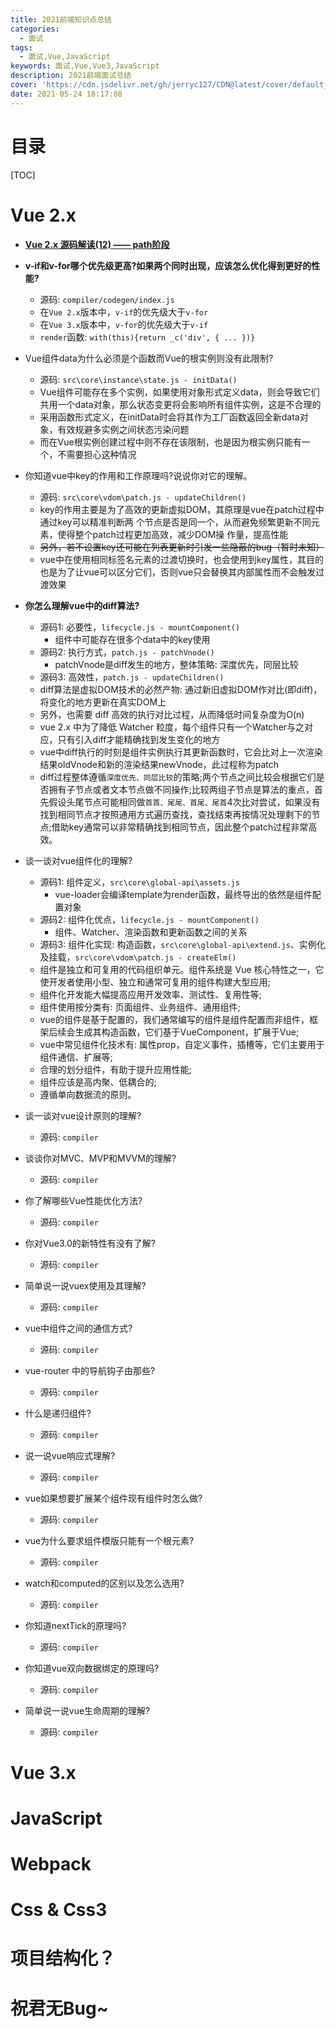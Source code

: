 ```yaml
---
title: 2021前端知识点总结
categories:
  - 面试
tags:
  - 面试,Vue,JavaScript
keywords: 面试,Vue,Vue3,JavaScript
description: 2021前端面试总结
cover: 'https://cdn.jsdelivr.net/gh/jerryc127/CDN@latest/cover/default_bg.png'
date: 2021-05-24 18:17:08
---
```


<!-- > 从业一年后，临近毕业，遂决定再次跳槽~ -->

# 目录
[TOC]


# Vue 2.x
- **[Vue 2.x 源码解读(12) —— path阶段](https://www.bilibili.com/video/BV1rQ4y1o7WF/?spm_id_from=333.788.recommend_more_video.1)**

- **v-if和v-for哪个优先级更高?如果两个同时出现，应该怎么优化得到更好的性能?**
  - 源码: `compiler/codegen/index.js`
  - 在`Vue 2.x`版本中，`v-if`的优先级大于`v-for`
  - 在`Vue 3.x`版本中，`v-for`的优先级大于`v-if`
  - `render`函数: `with(this){return _c('div', { ... })}`

- Vue组件data为什么必须是个函数而Vue的根实例则没有此限制?
  - 源码: `src\core\instance\state.js - initData()`
  - Vue组件可能存在多个实例，如果使用对象形式定义data，则会导致它们共用一个data对象，那么状态变更将会影响所有组件实例，这是不合理的
  - 采用函数形式定义，在initData时会将其作为工厂函数返回全新data对象，有效规避多实例之间状态污染问题
  - 而在Vue根实例创建过程中则不存在该限制，也是因为根实例只能有一个，不需要担心这种情况

- 你知道vue中key的作用和工作原理吗?说说你对它的理解。
  - 源码: `src\core\vdom\patch.js - updateChildren()`
  - key的作用主要是为了高效的更新虚拟DOM，其原理是vue在patch过程中通过key可以精准判断两 个节点是否是同一个，从而避免频繁更新不同元素，使得整个patch过程更加高效，减少DOM操 作量，提高性能
  - ~~另外，若不设置key还可能在列表更新时引发一些隐蔽的bug（暂时未知）~~
  - vue中在使用相同标签名元素的过渡切换时，也会使用到key属性，其目的也是为了让vue可以区分它们，否则vue只会替换其内部属性而不会触发过渡效果

- **你怎么理解vue中的diff算法?**
  - 源码1: 必要性，`lifecycle.js - mountComponent()`
    - 组件中可能存在很多个data中的key使用
  - 源码2: 执行方式，`patch.js - patchVnode()`
    - patchVnode是diff发生的地方，整体策略: 深度优先，同层比较
  - 源码3: 高效性，`patch.js - updateChildren()`
  - diff算法是虚拟DOM技术的必然产物: 通过新旧虚拟DOM作对比(即diff)，将变化的地方更新在真实DOM上
  - 另外，也需要 diff 高效的执行对比过程，从而降低时间复杂度为O(n)
  - vue 2.x 中为了降低 Watcher 粒度，每个组件只有一个Watcher与之对应，只有引入diff才能精确找到发生变化的地方
  - vue中diff执行的时刻是组件实例执行其更新函数时，它会比对上一次渲染结果oldVnode和新的渲染结果newVnode，此过程称为patch
  - diff过程整体遵循`深度优先、同层比较`的策略;两个节点之间比较会根据它们是否拥有子节点或者文本节点做不同操作;比较两组子节点是算法的重点，首先假设头尾节点可能相同做`首首、尾尾、首尾、尾首`4次比对尝试，如果没有找到相同节点才按照通用方式遍历查找，查找结束再按情况处理剩下的节点;借助key通常可以非常精确找到相同节点，因此整个patch过程非常高效。

- 谈一谈对vue组件化的理解?
  - 源码1: 组件定义，`src\core\global-api\assets.js`
    - vue-loader会编译template为render函数，最终导出的依然是组件配置对象
  - 源码2: 组件化优点，`lifecycle.js - mountComponent()`
    - 组件、Watcher、渲染函数和更新函数之间的关系
  - 源码3: 组件化实现: 构造函数，`src\core\global-api\extend.js`、实例化及挂载，`src\core\vdom\patch.js - createElm()`
  - 组件是独立和可复用的代码组织单元。组件系统是 Vue 核心特性之一，它使开发者使用小型、独立和通常可复用的组件构建大型应用;
  - 组件化开发能大幅提高应用开发效率、测试性、复用性等;
  - 组件使用按分类有: 页面组件、业务组件、通用组件;
  - vue的组件是基于配置的，我们通常编写的组件是组件配置而非组件，框架后续会生成其构造函数，它们基于VueComponent，扩展于Vue;
  - vue中常见组件化技术有: 属性prop，自定义事件，插槽等，它们主要用于组件通信、扩展等;
  - 合理的划分组件，有助于提升应用性能;
  - 组件应该是高内聚、低耦合的;
  - 遵循单向数据流的原则。

- 谈一谈对vue设计原则的理解?
  - 源码: `compiler`

- 谈谈你对MVC、MVP和MVVM的理解?
  - 源码: `compiler`

- 你了解哪些Vue性能优化方法?
  - 源码: `compiler`

- 你对Vue3.0的新特性有没有了解?
  - 源码: `compiler`

- 简单说一说vuex使用及其理解?
  - 源码: `compiler`

- vue中组件之间的通信方式?
  - 源码: `compiler`

- vue-router 中的导航钩子由那些?
  - 源码: `compiler`

- 什么是递归组件?
  - 源码: `compiler`

- 说一说vue响应式理解?
  - 源码: `compiler`

- vue如果想要扩展某个组件现有组件时怎么做? 
  - 源码: `compiler`

- vue为什么要求组件模版只能有一个根元素? 
  - 源码: `compiler`

- watch和computed的区别以及怎么选用?
  - 源码: `compiler`

- 你知道nextTick的原理吗?
  - 源码: `compiler`

- 你知道vue双向数据绑定的原理吗?
  - 源码: `compiler`

- 简单说一说vue生命周期的理解?
  - 源码: `compiler`


# Vue 3.x


# JavaScript


# Webpack


# Css & Css3


# 项目结构化？


# 祝君无Bug~